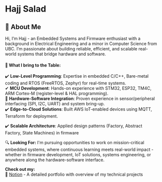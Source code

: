 # Hajj Salad

## 👋 About Me
Hi, I’m Hajj - an Embedded Systems and Firmware enthusiast with a background in Electrical Engineering and a minor in Computer Science from UBC. I’m passionate about building reliable, efficient, and scalable real-world systems that bridge hardware and software.

#### 🚀 What I bring to the Table:
✔️ **Low-Level Programming**: Expertise in embedded C/C++, Bare-metal coding and RTOS (FreeRTOS, Zephyr) for real-time systems.   
✔ **MCU Development**: Hands-on experience with STM32, ESP32, TM4C, ARM Cortex-M (register-level & HAL programming).     
🔹 **Hardware-Software Integration**: Proven experience in sensor/peripheral interfacing (SPI, I2C, UART) and system bring-up.   
✔️ **Edge-to-Cloud Solutions**: Built AWS IoT-enabled devices using MQTT, Terraform for deployment.  
  
✔️ **Scalable Architecture**: Applied design patterns (Factory, Abstract Factory, State Machines) in firmware  

🔍 **Looking For:**
I'm pursuing opportunities to work on mission-critical embedded systems, where continuous learning meets real-world impact - whether in firmware development, IoT solutions, systems engineering, or anywhere along the hardware-software interface.

**Check out my:**     
📂 [Notion](https://hajjsalad.notion.site/Hajj-Salad-15aa741b5aab80c68829ef9cf64f2b43) - A detailed portfolio with overview of my technical projects  
<!---
HajjSalad/HajjSalad is a ✨ special ✨ repository because its `README.md` (this file) appears on your GitHub profile.
You can click the Preview link to take a look at your changes.
--->
